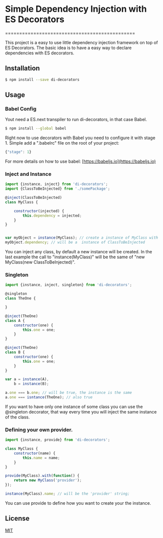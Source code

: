 # Simple Dependency Injection with ES Decorators
==============================================

This project is a easy to use little dependency injection framework on top of ES Decorators.
The basic idea is to have a easy way to declare dependencies with ES decorators.


## Installation

```sh
$ npm install --save di-decorators
```

## Usage

### Babel Config
Yout need a ES.next transpiler to run di-decorators, in that case Babel.
```sh
$ npm install --global babel 
```

Right now to use decorators with Babel you need to configure it with stage 1.
Simple add a ".babelrc" file on the root of your project:
```javascript
{"stage": 1}
```

For more details on how to use babel: [https://babeljs.io](https://babeljs.io)


### Inject and Instance

```javascript
import {instance, inject} from 'di-decorators';
import {ClassToBeInjected} from './somePackage';

@inject(ClassToBeInjected)
class MyClass {

    constructor(injected) {
        this.dependency = injected;
    }
}


var myObject = instance(MyClass); // create a instance of MyClass with the dependencies
myObject.dependency; // will be a  instance of ClassToBeInjected
```

You can inject any class, by default a new instance will be created.
In the last example the call to "instance(MyClass)" will be the same of "new MyClass(new ClassToBeInjected)". 

### Singleton

```javascript
import {instance, inject, singleton} from 'di-decorators';

@singleton
class TheOne {

}

@inject(TheOne)
class A {
    constructor(one) {
        this.one = one;
    }
}

@inject(TheOne)
class B {
    constructor(one) {
        this.one = one;
    }
}

var a = instance(A),
    b = instance(B);

a.one === b.one; // will be true, the instance is the same
a.one === isntance(TheOne); // also true
```

If you want to have only one instance of some class you can use the @singleton decorator, that way every time you will inject the same instance of the class.


### Defining your own provider.

```javascript
import {instance, provide} from 'di-decorators';

class MyClass {
    constructor(name) {
        this.name = name;
    }
}

provide(MyClass).with(function() {
    return new MyClass('provider');
});

instance(MyClass).name; // will be the 'provider' string;
```

You can use provide to define how you want to create your the instance.

## License
[MIT](LICENSE)
